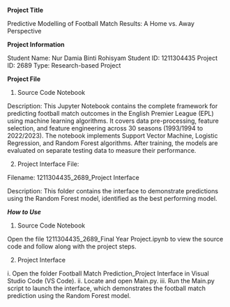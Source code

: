 
****Project Title****

Predictive Modelling of Football Match Results: A Home vs. Away Perspective

****Project Information****

Student Name: Nur Damia Binti Rohisyam
Student ID: 1211304435
Project ID: 2689
Type: Research-based Project

****Project File****

1. Source Code Notebook 

Description: This Jupyter Notebook contains the complete framework for predicting football match outcomes in the English Premier League (EPL) using machine learning algorithms. It covers data pre-processing, feature selection, and feature engineering across 30 seasons (1993/1994 to 2022/2023). The notebook implements Support Vector Machine, Logistic Regression, and Random Forest algorithms. After training, the models are evaluated on separate testing data to measure their performance.

2. Project Interface File:

Filename: 1211304435_2689_Project Interface

Description: This folder contains the interface to demonstrate predictions using the Random Forest model, identified as the best performing model.

***How to Use***

1. Source Code Notebook

Open the file 1211304435_2689_Final Year Project.ipynb to view the source code and follow along with the project steps.

2. Project Interface

i. Open the folder Football Match Prediction_Project Interface in Visual Studio Code (VS Code).
ii. Locate and open Main.py.
iii. Run the Main.py script to launch the interface, which demonstrates the football match prediction using the Random Forest model.

 
